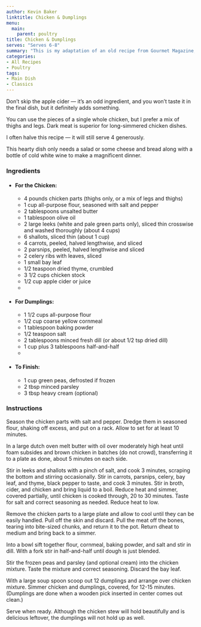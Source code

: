 ```yaml
---
author: Kevin Baker
linktitle: Chicken & Dumplings
menu:
  main:
    parent: poultry
title: Chicken & Dumplings
serves: "Serves 6-8"
summary: "This is my adaptation of an old recipe from Gourmet Magazine, and it’s the best version of chicken and dumplings that I know. The stew is rich and flavorful, and the dumplings are light and fluffy with a slight bite from the addition of cornmeal. It’s just perfect. "
categories:
- All Recipes
- Poultry
tags:
- Main Dish
- Classics
---
```

Don’t skip the apple cider — it’s an odd ingredient, and you won’t taste it in the final dish, but it definitely adds something.  

You can use the pieces of a single whole chicken, but I prefer a mix of thighs and legs. Dark meat is superior for long-simmered chicken dishes.  

I often halve this recipe — it will still serve 4 generously. 

This hearty dish only needs a salad or some cheese and bread along with a bottle of cold white wine to make a magnificent dinner.

### Ingredients

<div class="ingredient-list">

* #### For the Chicken:
  * 4 pounds chicken parts (thighs only, or a mix of legs and thighs)  
  * 1 cup all-purpose flour, seasoned with salt and pepper  
  * 2 tablespoons unsalted butter  
  * 1 tablespoon olive oil  
  * 2 large leeks (white and pale green parts only), sliced thin crosswise and washed thoroughly (about 4 cups)  
  * 6 shallots, sliced thin (about 1 cup)  
  * 4 carrots, peeled, halved lengthwise, and sliced  
  * 2 parsnips, peeled, halved lengthwise and sliced  
  * 2 celery ribs with leaves, sliced  
  * 1 small bay leaf  
  * 1/2 teaspoon dried thyme, crumbled  
  * 3 1/2 cups chicken stock  
  * 1/2 cup apple cider or juice  
  * 
* #### For Dumplings:
  * 1 1/2 cups all-purpose flour  
  * 1/2 cup coarse yellow cornmeal   
  * 1 tablespoon baking powder  
  * 1/2 teaspoon salt  
  * 2 tablespoons minced fresh dill (or about 1/2 tsp dried dill)  
  * 1 cup plus 3 tablespoons half-and-half  
  * 
* #### To Finish:
  * 1 cup green peas, defrosted if frozen  
  * 2 tbsp minced parsley  
  * 3 tbsp heavy cream (optional)  

</div>

### Instructions

Season the chicken parts with salt and pepper. Dredge them in seasoned flour, shaking off excess, and put on a rack. Allow to set for at least 10 minutes.

In a large dutch oven melt butter with oil over moderately high heat until foam subsides and brown chicken in batches (do not crowd), transferring it to a plate as done, about 5 minutes on each side. 

Stir in leeks and shallots with a pinch of salt, and cook 3 minutes, scraping the bottom and stirring occasionally. Stir in carrots, parsnips, celery, bay leaf, and thyme, black pepper to taste, and cook 3 minutes. Stir in broth, cider, and chicken and bring liquid to a boil. Reduce heat and simmer, covered partially, until chicken is cooked through, 20 to 30 minutes. Taste for salt and correct seasoning as needed. Reduce heat to low. 

Remove the chicken parts to a large plate and allow to cool until they can be easily handled. Pull off the skin and discard. Pull the meat off the bones, tearing into bite-sized chunks, and return it to the pot. Return dheat to medium and bring back to a simmer. 

Into a bowl sift together flour, cornmeal, baking powder, and salt and stir in dill. With a fork stir in half-and-half until dough is just blended. 

Stir the frozen peas and parsley (and optional cream) into the chicken mixture. Taste the mixture and correct seasoning. Discard the bay leaf. 

With a large soup spoon scoop out 12 dumplings and arrange over chicken mixture. Simmer chicken and dumplings, covered, for 12-15 minutes. (Dumplings are done when a wooden pick inserted in center comes out clean.)  

Serve when ready. Although the chicken stew will hold beautifully and is delicious leftover, the dumplings will not hold up as well.
